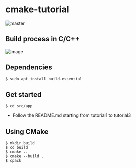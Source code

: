 # cmake-tutorial

![master](https://github.com/pllee4/cmake-tutorial/actions/workflows/build_and_pack.yml/badge.svg)

## Build process in C/C++

![image](https://user-images.githubusercontent.com/42335542/126165099-c37f4bdd-91a2-4736-9a7a-fd1a19d82c5d.png)

## Dependencies

```
$ sudo apt install build-essential
```

## Get started

```
$ cd src/app
```

- Follow the README.md starting from tutorial1 to tutorial3

## Using CMake

```
$ mkdir build
$ cd build
$ cmake ..
$ cmake --build .
$ cpack
```
